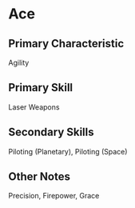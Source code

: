 # Ace

## Primary Characteristic
Agility

## Primary Skill
Laser Weapons

## Secondary Skills
Piloting (Planetary), Piloting (Space)

## Other Notes
Precision, Firepower, Grace
